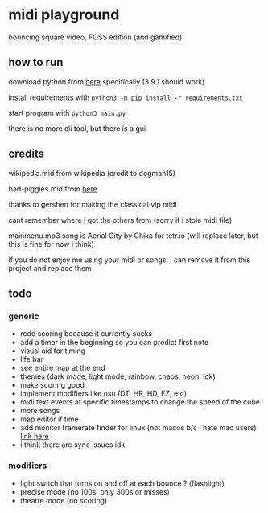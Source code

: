 # midi playground

bouncing square video, FOSS edition (and gamified)

## how to run

download python from [here](https://python.org) specifically (3.9.1 should work)

install requirements with `python3 -m pip install -r requirements.txt`

start program with `python3 main.py`

there is no more cli tool, but there is a gui

## credits

wikipedia.mid from wikipedia (credit to dogman15)

bad-piggies.mid from [here](https://www.vgmusic.com/new-files/Bad_Piggies_MIDIPIANO.mid)

thanks to gershen for making the classical vip midi

cant remember where i got the others from (sorry if i stole midi file)

mainmenu.mp3 song is Aerial City by Chika for tetr.io (will replace later, but this is fine for now i think)

if you do not enjoy me using your midi or songs, i can remove it from this project and replace them

## todo

### generic

- redo scoring because it currently sucks
- add a timer in the beginning so you can predict first note
- visual aid for timing
- life bar
- see entire map at the end
- themes (dark mode, light mode, rainbow, chaos, neon, idk)
- make scoring good
- implement modifiers like osu (DT, HR, HD, EZ, etc)
- midi text events at specific timestamps to change the speed of the cube
- more songs
- map editor if time
- add monitor framerate finder for linux (not macos b/c i hate mac users) [link here](https://stackoverflow.com/questions/1225057/how-can-i-determine-the-monitor-refresh-rate)
- i think there are sync issues idk

### modifiers

- light switch that turns on and off at each bounce ? (flashlight)
- precise mode (no 100s, only 300s or misses)
- theatre mode (no scoring)
